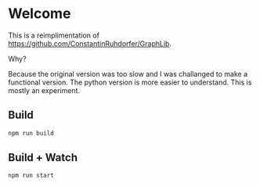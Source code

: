 # Welcome

This is a reimplimentation of https://github.com/ConstantinRuhdorfer/GraphLib.

Why?

Because the original version was too slow and I was challanged to make a functional version.
The python version is more easier to understand.
This is mostly an experiment.

## Build

```sh
npm run build
```

## Build + Watch

```sh
npm run start
```
